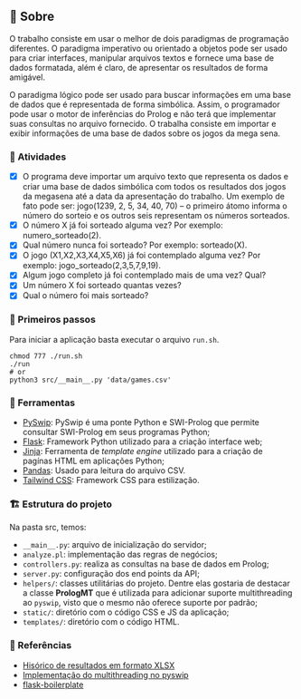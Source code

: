 ## :book: Sobre 
O trabalho consiste em usar o melhor de dois paradigmas de programação diferentes. O paradigma imperativo ou orientado a objetos pode ser usado para criar interfaces, manipular arquivos textos e fornece uma base de dados formatada, além é claro, de apresentar os resultados de forma amigável. 

O paradigma lógico pode ser usado para buscar informações em uma base de dados que é representada de forma simbólica. Assim, o programador pode usar o motor de inferências do Prolog e não terá que implementar suas consultas no arquivo fornecido. O trabalha consiste em importar e exibir informações de uma base de dados sobre os jogos da mega sena. 

### :memo: Atividades
- [X] O programa deve importar um arquivo texto que representa os dados e criar uma base de dados simbólica com todos os resultados dos jogos da megasena até a data da apresentação do trabalho. Um exemplo de fato pode ser: jogo(1239, 2, 5, 34, 40, 70) – o primeiro átomo informa o número do sorteio e os outros seis representam os números sorteados. 
- [X] O número X já foi sorteado alguma vez? Por exemplo: numero_sorteado(2).
- [X] Qual número nunca foi sorteado? Por exemplo: sorteado(X).
- [X] O jogo (X1,X2,X3,X4,X5,X6) já foi contemplado alguma vez? Por exemplo: jogo_sorteado(2,3,5,7,9,19).
- [X] Algum jogo completo já foi contemplado mais de uma vez? Qual?
- [X] Um número X foi sorteado quantas vezes?
- [X] Qual o número foi mais sorteado?

### 🏁 Primeiros passos
Para iniciar a aplicação basta executar o arquivo `run.sh`.

```shell
chmod 777 ./run.sh 
./run 
# or
python3 src/__main__.py 'data/games.csv'

```

### 🧰 Ferramentas
- [PySwip](https://pypi.org/project/pyswip/): PySwip é uma ponte Python e SWI-Prolog que permite consultar SWI-Prolog em seus programas Python; 
- [Flask](https://flask.palletsprojects.com/en/2.0.x/): Framework Python utilizado para a criação interface web;
- [Jinja](https://jinja.palletsprojects.com/): Ferramenta de *template engine* utilizado para a criação de pagínas HTML em aplicações Python;
- [Pandas](https://pandas.pydata.org/): Usado para leitura do arquivo CSV.
- [Tailwind CSS](https://tailwindcss.com/): Framework CSS para estilização.
  
### 🏗 Estrutura do projeto
Na pasta src, temos:

- `__main__.py`: arquivo de inicialização do servidor;
- `analyze.pl`: implementação das regras de negócios;
- `controllers.py`: realiza as consultas na base de dados em Prolog;
- `server.py`: configuração dos end points da API;
- `helpers/`: classes utilitárias do projeto. Dentre elas gostaria de destacar a classe **PrologMT** que é utilizada para adicionar suporte multithreading ao `pyswip`, visto que o mesmo não oferece suporte por padrão;
- `static/`: diretório com o código CSS e JS da aplicação;
- `templates/`: diretório com o código HTML.

### :link: Referências
- [Hisórico de resultados em formato XLSX](https://redeloteria.com.br/mega-sena/todos-os-resultados-da-mega-sena/29275)
- [Implementação do multithreading no pyswip](https://github.com/yuce/pyswip/issues/3#issuecomment-355458825)
- [flask-boilerplate](https://github.com/realpython/flask-boilerplate)
